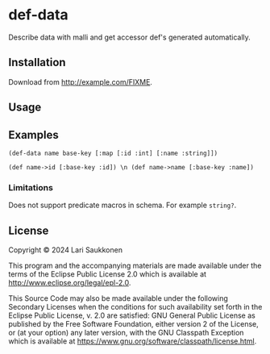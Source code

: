 # def-data

Describe data with malli and get accessor def's generated automatically.

## Installation

Download from http://example.com/FIXME.

## Usage

## Examples

`(def-data name base-key
   [:map
     [:id :int]
     [:name :string]])`
     
 `(def name->id [:base-key :id]) \n
  (def name->name [:base-key :name])`
  
### Limitations
Does not support predicate macros in schema. For example `string?`.


## License

Copyright © 2024 Lari Saukkonen

This program and the accompanying materials are made available under the
terms of the Eclipse Public License 2.0 which is available at
http://www.eclipse.org/legal/epl-2.0.

This Source Code may also be made available under the following Secondary
Licenses when the conditions for such availability set forth in the Eclipse
Public License, v. 2.0 are satisfied: GNU General Public License as published by
the Free Software Foundation, either version 2 of the License, or (at your
option) any later version, with the GNU Classpath Exception which is available
at https://www.gnu.org/software/classpath/license.html.
